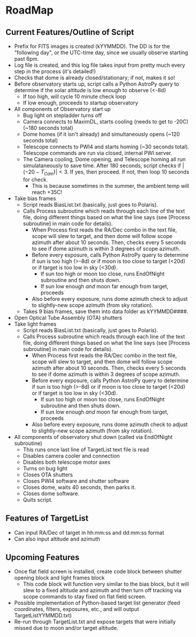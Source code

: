 # RoadMap
## Current Features/Outline of Script
* Prefix for FITS images is created (kYYMMDD).  The DD is for the "following day", or the UTC-time day, since we usually observe starting past 6pm.
* Log file is created, and this log file takes input from pretty much every step in the process (it's detailed!)
* Checks that dome is already closed/stationary; if not, makes it so!
* Before observatory starts up, script calls a Python AstroPy query to determine if the solar altitude is low enough to observe (<-8d)
  * If too high, will cycle 10 minute check loop
  * If low enough, proceeds to startup observatory
* All components of Observatory start up
  * Bug light on stepladder turns off
  * Camera connects to MaximDL, starts cooling (needs to get to -20C) (~180 seconds total)
  * Dome homes (if it isn't already) and simultaneously opens (~120 seconds total)
  * Telescope connects to PWI4 and starts homing (~30 seconds total).  Telescope commands are run via closed, internal PWI server.
  * The Camera cooling, Dome opening, and Telescope homing all run simulataneously to save time.  After 180 seconds, script checks if $|(-20 - T_{Cam})|<3$.  If yes, then proceed.  If not, then loop 10 seconds for check.
    * This is because sometimes in the summer, the ambient temp will reach +35C!
* Take bias frames
  * Script reads BiasList.txt (basically, just goes to Polaris).
  * Calls Process subroutine which reads through each line of the text file, doing different things based on what the line says (see [Process subroutine] in main code for details).
    * When Process first reads the RA/Dec combo in the text file, scope will slew to target, and then dome will follow scope azimuth after about 10 seconds.  Then, checks every 5 seconds to see if dome azimuth is within 3 degrees of scope azimuth.
    * Before every exposure, calls Python AstroPy query to determine if sun is too high (>-8d) or if moon is too close to target (<20d) or if target is too low in sky (<30d).
      * If sun too high or moon too close, runs EndOfNight subroutine and then shuts down.
      * If sun low enough _and_ moon far enough from target, proceeds
    * Also before every exposure, runs dome azimuth check to adjust to slightly-new scope azimuth (from sky rotation).
  * Takes 9 bias frames, save them into data folder as kYYMMDD####.
* Open Optical Tube Assembly (OTA) shutters
* Take light frames
  * Script reads BiasList.txt (basically, just goes to Polaris).
  * Calls Process subroutine which reads through each line of the text file, doing different things based on what the line says (see [Process subroutine] in main code for details).
    * When Process first reads the RA/Dec combo in the text file, scope will slew to target, and then dome will follow scope azimuth after about 10 seconds.  Then, checks every 5 seconds to see if dome azimuth is within 3 degrees of scope azimuth.
    * Before every exposure, calls Python AstroPy query to determine if sun is too high (>-8d) or if moon is too close to target (<20d) or if target is too low in sky (<30d).
      * If sun too high or moon too close, runs EndOfNight subroutine and then shuts down.
      * If sun low enough _and_ moon far enough from target, proceeds
    * Also before every exposure, runs dome azimuth check to adjust to slightly-new scope azimuth (from sky rotation).
* All components of observatory shut down (called via EndOfNight subroutine)
  * This runs once last line of TargetList text file is read
  * Disables camera cooler and connection
  * Disables both telescope motor axes
  * Turns on bug light
  * Closes OTA shutters
  * Closes PWI4 software and shutter software
  * Closes dome, waits 40 seconds, then parks it.
  * Closes dome software.
  * Quits script.
## Features of TargetList
* Can input RA/Dec of target in hh:mm:ss and dd:mm:ss format
* Can also input altitude and azimuth
## Upcoming Features
* Once flat field screen is installed, create code block between shutter opening block and light frames block
  * This code block will function very similar to the bias block, but it will slew to a fixed altitude and azimuth and then turn off tracking via scope commands to stay fixed on flat field screen.
* Possible implementation of Python-based target list generator (feed coordinates, filters, exposures, etc., and will output TargetListYYMMDD.txt)
* Re-run through TargetList.txt and expose targets that were initially missed due to moon and/or target altitude.
